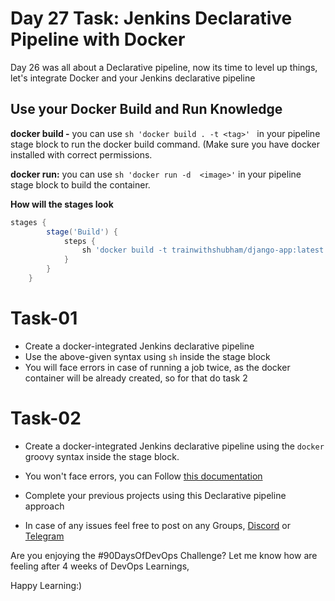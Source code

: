 
# Day 27 Task: Jenkins Declarative Pipeline with Docker

  

Day 26 was all about a Declarative pipeline, now its time to level up things, let's integrate Docker and your Jenkins declarative pipeline

  

## Use your Docker Build and Run Knowledge

  

**docker build  -** you can use `sh 'docker build . -t <tag>' ` in your pipeline stage block to run the docker build command. (Make sure you have docker installed with correct permissions.

  

**docker run:** you can use `sh 'docker run -d  <image>'` in your pipeline stage block to build the container.

  

**How will the stages look** 
````groovy
stages {
        stage('Build') {
            steps {
                sh 'docker build -t trainwithshubham/django-app:latest'
            }
        }
    }
````


  

# Task-01

  

- Create a docker-integrated Jenkins declarative pipeline 
- Use the above-given syntax using `sh` inside the stage block
- You will face errors in case of running a job twice, as the docker container will be already created, so for that do task 2

# Task-02

  

- Create a docker-integrated Jenkins declarative pipeline using the `docker` groovy syntax inside the stage block.
- You won't face errors, you can Follow [this documentation](https://tempora-mutantur.github.io/jenkins.io/github_pages_test/doc/book/pipeline/docker/)

- Complete your previous projects using this Declarative pipeline approach

- In case of any issues feel free to post on any Groups, [Discord](https://discord.gg/Q6ntmMtH) or [Telegram](https://t.me/trainwithshubham)

Are you enjoying the #90DaysOfDevOps Challenge?
Let me know how are feeling after 4 weeks of DevOps Learnings,


Happy Learning:)